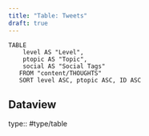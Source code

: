```yaml
---
title: "Table: Tweets"
draft: true
---
```

```dataview
TABLE
	level AS "Level",
	ptopic AS "Topic",
	social AS "Social Tags"
   FROM "content/THOUGHTS"
   SORT level ASC, ptopic ASC, ID ASC
```


## Dataview
type:: #type/table